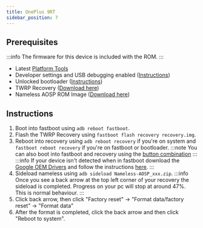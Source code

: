 ```yaml
---
title: OnePlus 9RT
sidebar_position: 7
---
```


## Prerequisites

:::info
The firmware for this device is included with the ROM.
:::
- Latest [Platform Tools](/docs/faq.md#links)
- Developer settings and USB debugging enabled ([Instructions](/docs/faq.md#enabling-developer-options))
- Unlocked bootloader ([Instructions](/docs/faq.md#how-to-unlock-bootloader))
- TWRP Recovery ([Download here](https://drive.google.com/file/d/1znhQelcrImoYXPZ9wVuzaD5bpv5MalfC))
- Nameless AOSP ROM Image ([Download here](/docs/getting-started/downloads/oneplus/martini.md))

## Instructions

1. Boot into fastboot using `adb reboot fastboot`.
2. Flash the TWRP Recovery using `fastboot flash recovery recovery.img`.
3. Reboot into recovery using `adb reboot recovery` if you're on system and `fastboot reboot recovery` if you're on fastboot or bootloader.
:::note
You can also boot into fastboot and recovery using the [button combination](/docs/faq.md#button-combinations)
:::
:::info
If your device isn't detected when in fastboot download the [Google OEM Drivers](/docs/faq.md#links) and follow the instructions [here](/docs/faq.md#installing-google-usb-drivers).
:::
4. Sideload nameless using `adb sideload Nameless-AOSP_xxx.zip`.
:::info
Once you see a back arrow at the top left corner of your recovery the sideload is completed. Progress on your pc will stop at around 47%. This is normal behaviour.
:::
5. Click back arrow, then click "Factory reset" -> "Format data/factory reset" -> "Format data"
6. After the format is completed, click the back arrow and then click "Reboot to system".